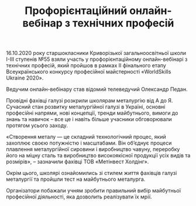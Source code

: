 ﻿---
title: Профорієнтаційний онлайн-вебінар з технічних професій
---

16.10.2020 року старшокласники Криворізької загальноосвітньої школи І-ІІІ ступенів №55 взяли участь у профорієнтаційному онлайн-вебінарі з технічних професій, який пройшов в рамках ІІ фінального етапу Всеукраїнського конкурсу професійної майстерності «WorldSkills Ukraine 2020».

Ведучим онлайн-вебінару став відомий телеведучий Олександр Педан.

Провідні фахівці галузі розкрили школярам металургію від А до Я. Сучасний стан розвитку металургійної галузі в Україні, основні професійні напрями, нові концепції, тренди майбутнього, вимоги до знань та навичок – все це і навіть більше учасники обговорювали протягом усього заходу.

«Створення металу — це складний технологічний процес, який захоплює своєю потужністю і масштабами. Він об’єднує процеси плавлення металургійної сировини і виробництво чавуну, переробку його на міцну сталь та виробництво високоякісної продукції усіх видів та розмірів», – зазначили фахівці ТОВ «Метінвест Холдінг».

Окрім цього, школярі ознайомились зі стилем життя фахівців галузі металургії та пройшли тест на майбутнього металурга.

Організатори побажали учням зробити правильний вибір майбутньої професійної діяльності, яка дозволить реалізувати їх мрії. 

<slideshow></slideshow>
